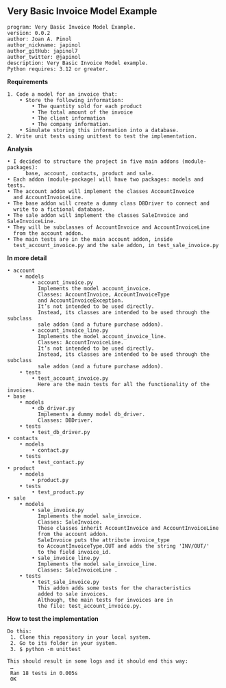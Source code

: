 ## Very Basic Invoice Model Example

	program: Very Basic Invoice Model Example.
	version: 0.0.2
	author: Joan A. Pinol
	author_nickname: japinol
	author_gitHub: japinol7
	author_twitter: @japinol
	description: Very Basic Invoice Model example.
	Python requires: 3.12 or greater.


**Requirements**

    1. Code a model for an invoice that:
        • Store the following information:
            • The quantity sold for each product
            • The total amount of the invoice
            • The client information
            • The company information.
        • Simulate storing this information into a database.
    2. Write unit tests using unittest to test the implementation.


**Analysis**

    • I decided to structure the project in five main addons (module-packages): 
          base, account, contacts, product and sale.
    • Each addon (module-package) will have two packages: models and tests.
    • The account addon will implement the classes AccountInvoice 
      and AccountInvoiceLine.
    • The base addon will create a dummy class DBDriver to connect and 
      write to a fictional database.
    • The sale addon will implement the classes SaleInvoice and SaleInvoiceLine.
    • They will be subclasses of AccountInvoice and AccountInvoiceLine 
      from the account addon.
    • The main tests are in the main account addon, inside 
      test_account_invoice.py and the sale addon, in test_sale_invoice.py


**In more detail**


    • account
        • models
            • account_invoice.py
              Implements the model account_invoice.
              Classes: AccountInvoice, AccountInvoiceType 
              and AccountInvoiceException.
              It’s not intended to be used directly. 
              Instead, its classes are intended to be used through the subclass 
              sale addon (and a future purchase addon).
            • account_invoice_line.py
              Implements the model account_invoice_line.
              Classes: AccountInvoiceLine.
              It’s not intended to be used directly. 
              Instead, its classes are intended to be used through the subclass 
              sale addon (and a future purchase addon).
        • tests
            • test_account_invoice.py
              Here are the main tests for all the functionality of the invoices.
    • base
        • models
            • db_driver.py
              Implements a dummy model db_driver.
              Classes: DBDriver.
        • tests
            • test_db_driver.py
    • contacts
        • models
            • contact.py
        • tests
            • test_contact.py
    • product
        • models
            • product.py
        • tests
            • test_product.py
    • sale
        • models
            • sale_invoice.py
              Implements the model sale_invoice.
              Classes: SaleInvoice.
              These classes inherit AccountInvoice and AccountInvoiceLine 
              from the account addon.
              SaleInvoice puts the attribute invoice_type 
              to AccountInvoiceType.OUT and adds the string 'INV/OUT/' 
              to the field invoice_id.
            • sale_invoice_line.py
              Implements the model sale_invoice_line.
              Classes: SaleInvoiceLine .
        • tests
            • test_sale_invoice.py
              This addon adds some tests for the characteristics 
              added to sale invoices.
              Although, the main tests for invoices are in 
              the file: test_account_invoice.py.


**How to test the implementation**

	Do this:
	 1. Clone this repository in your local system.
	 2. Go to its folder in your system.
	 3. $ python -m unittest

    This should result in some logs and it should end this way:
	 …
     Ran 18 tests in 0.005s
     OK
